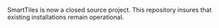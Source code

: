 SmartTiles is now a closed source project. This repository insures that existing installations remain operational.
